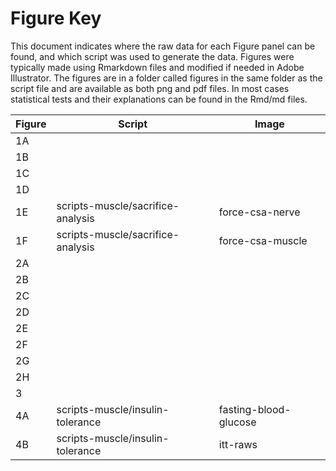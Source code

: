 Figure Key
============

This document indicates where the raw data for each Figure panel can be found, and which script was used to generate the data.  Figures were typically made using Rmarkdown files and modified if needed in Adobe Illustrator. The figures are in a folder called figures in the same folder as the script file and are available as both png and pdf files.  In most cases statistical tests and their explanations can be found in the Rmd/md files.

| Figure | Script | Image |
|--------|--------|-------|
|   1A     |        |       |
|   1B     |        |       |
|   1C     |        |       |
|   1D     |        |       |
|   1E     |     scripts-muscle/sacrifice-analysis   |  force-csa-nerve     |
|   1F     |     scripts-muscle/sacrifice-analysis   |  force-csa-muscle     |
|   2A     |        |       |
|   2B     |        |       |
|   2C     |        |       |
|   2D     |        |       |
|   2E     |        |       |
|   2F     |        |       |
|   2G     |        |       |
|   2H     |        |       |
|   3      |        |       |
|   4A     |     scripts-muscle/insulin-tolerance    |  fasting-blood-glucose |
|   4B     |     scripts-muscle/insulin-tolerance    |  itt-raws |
